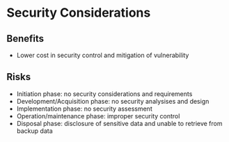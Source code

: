 # Security Considerations

## Benefits

- Lower cost in security control and mitigation of vulnerability

## Risks

- Initiation phase: no security considerations and requirements
- Development/Acquisition phase: no security analysises and design 
- Implementation phase: no security assessment
- Operation/maintenance phase: improper security control
- Disposal phase: disclosure of sensitive data and unable to retrieve from backup data